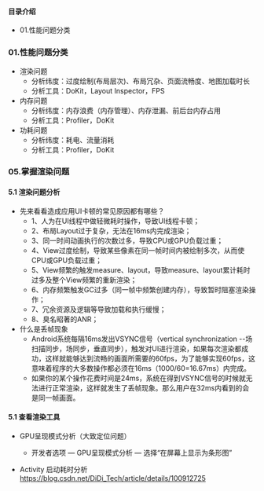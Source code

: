 #### 目录介绍
- 01.性能问题分类




### 01.性能问题分类
- 渲染问题
    - 分析纬度：过度绘制(布局层次)、布局冗杂、页面流畅度、地图加载时长
    - 分析工具：DoKit，Layout Inspector，FPS
- 内存问题
    - 分析纬度：内存浪费（内存管理）、内存泄漏、前后台内存占用
    - 分析工具：Profiler，DoKit
- 功耗问题
    - 分析纬度：耗电、流量消耗
    - 分析工具：Profiler，DoKit











### 05.掌握渲染问题
#### 5.1 渲染问题分析
- 先来看看造成应用UI卡顿的常见原因都有哪些？
    - 1、人为在UI线程中做轻微耗时操作，导致UI线程卡顿；
    - 2、布局Layout过于复杂，无法在16ms内完成渲染；
    - 3、同一时间动画执行的次数过多，导致CPU或GPU负载过重；
    - 4、View过度绘制，导致某些像素在同一帧时间内被绘制多次，从而使CPU或GPU负载过重；
    - 5、View频繁的触发measure、layout，导致measure、layout累计耗时过多及整个View频繁的重新渲染；
    - 6、内存频繁触发GC过多（同一帧中频繁创建内存），导致暂时阻塞渲染操作；
    - 7、冗余资源及逻辑等导致加载和执行缓慢；
    - 8、臭名昭著的ANR；
- 什么是丢帧现象
    - Android系统每隔16ms发出VSYNC信号（vertical synchronization --场扫描同步，场同步，垂直同步），触发对UI进行渲染，如果每次渲染都成功，这样就能够达到流畅的画面所需要的60fps，为了能够实现60fps，这意味着程序的大多数操作都必须在16ms（1000/60=16.67ms）内完成。
    - 如果你的某个操作花费时间是24ms，系统在得到VSYNC信号的时候就无法进行正常渲染，这样就发生了丢帧现象。那么用户在32ms内看到的会是同一帧画面。


#### 5.1 查看渲染工具
- GPU呈现模式分析（大致定位问题）
    - 开发者选项 — GPU呈现模式分析 — 选择“在屏幕上显示为条形图”


- Activity 启动耗时分析
https://blog.csdn.net/DiDi_Tech/article/details/100912725









